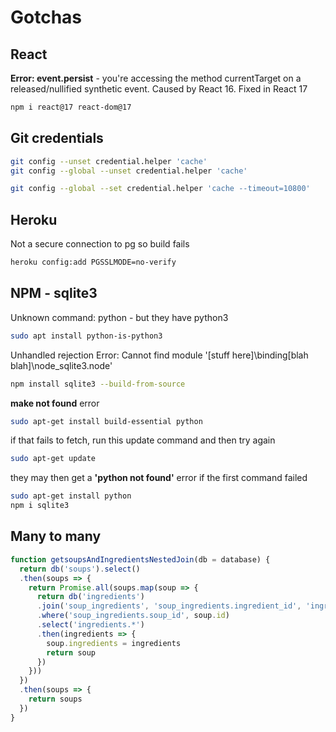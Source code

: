 # Gotchas

## React

__Error: event.persist__ - you're accessing the method currentTarget on a released/nullified synthetic event. Caused by React 16. Fixed in React 17

``` sh
npm i react@17 react-dom@17
```

## Git credentials

``` sh
git config --unset credential.helper 'cache'
git config --global --unset credential.helper 'cache'

git config --global --set credential.helper 'cache --timeout=10800'
```

## Heroku

Not a secure connection to pg so build fails
``` sh
heroku config:add PGSSLMODE=no-verify
```

## NPM - sqlite3

Unknown command: python - but they have python3
``` sh
sudo apt install python-is-python3
```
Unhandled rejection Error: Cannot find module '[stuff here]\binding\[blah blah]\node_sqlite3.node'
``` sh
npm install sqlite3 --build-from-source
```
__make not found__ error
```sh 
sudo apt-get install build-essential python
```
if that fails to fetch, run this update command and then try again
```sh
sudo apt-get update
```
they may then get a __'python not found'__ error if the first command failed
```sh
sudo apt-get install python
npm i sqlite3
```

## Many to many

``` js
function getsoupsAndIngredientsNestedJoin(db = database) {
  return db('soups').select()
  .then(soups => {
    return Promise.all(soups.map(soup => {
      return db('ingredients')
      .join('soup_ingredients', 'soup_ingredients.ingredient_id', 'ingredients.id')
      .where('soup_ingredients.soup_id', soup.id)
      .select('ingredients.*')
      .then(ingredients => {
        soup.ingredients = ingredients
        return soup
      })
    }))
  })
  .then(soups => {
    return soups
  })
}
```
